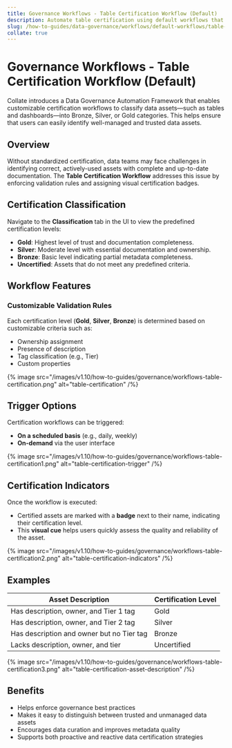 ```yaml
---
title: Governance Workflows - Table Certification Workflow (Default)
description: Automate table certification using default workflows that route assets through validation and ownership stages.
slug: /how-to-guides/data-governance/workflows/default-workflows/table-certification
collate: true
---
```


# Governance Workflows - Table Certification Workflow (Default)

Collate introduces a Data Governance Automation Framework that enables customizable certification workflows to classify data assets—such as tables and dashboards—into Bronze, Silver, or Gold categories. This helps ensure that users can easily identify well-managed and trusted data assets.

## Overview

Without standardized certification, data teams may face challenges in identifying correct, actively-used assets with complete and up-to-date documentation. The **Table Certification Workflow** addresses this issue by enforcing validation rules and assigning visual certification badges.

## Certification Classification

Navigate to the **Classification** tab in the UI to view the predefined certification levels:

- **Gold**: Highest level of trust and documentation completeness.
- **Silver**: Moderate level with essential documentation and ownership.
- **Bronze**: Basic level indicating partial metadata completeness.
- **Uncertified**: Assets that do not meet any predefined criteria.

## Workflow Features

### Customizable Validation Rules

Each certification level (**Gold**, **Silver**, **Bronze**) is determined based on customizable criteria such as:

- Ownership assignment  
- Presence of description  
- Tag classification (e.g., Tier)  
- Custom properties

{% image src="/images/v1.10/how-to-guides/governance/workflows-table-certification.png" alt="table-certification" /%}

## Trigger Options

Certification workflows can be triggered:

- **On a scheduled basis** (e.g., daily, weekly)
- **On-demand** via the user interface

{% image src="/images/v1.10/how-to-guides/governance/workflows-table-certification1.png" alt="table-certification-trigger" /%}

## Certification Indicators

Once the workflow is executed:

- Certified assets are marked with a **badge** next to their name, indicating their certification level.
- This **visual cue** helps users quickly assess the quality and reliability of the asset.

{% image src="/images/v1.10/how-to-guides/governance/workflows-table-certification2.png" alt="table-certification-indicators" /%}

## Examples

| Asset Description                               | Certification Level |
|------------------------------------------------|---------------------|
| Has description, owner, and Tier 1 tag         | Gold                |
| Has description, owner, and Tier 2 tag         | Silver              |
| Has description and owner but no Tier tag      | Bronze              |
| Lacks description, owner, and tier             | Uncertified         |

{% image src="/images/v1.10/how-to-guides/governance/workflows-table-certification3.png" alt="table-certification-asset-description" /%}

## Benefits

- Helps enforce governance best practices  
- Makes it easy to distinguish between trusted and unmanaged data assets  
- Encourages data curation and improves metadata quality  
- Supports both proactive and reactive data certification strategies
